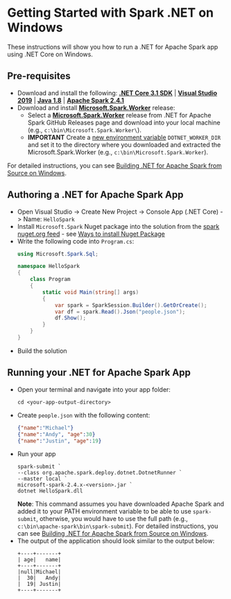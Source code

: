 # Getting Started with Spark .NET on Windows

These instructions will show you how to run a .NET for Apache Spark app using .NET Core on Windows.

## Pre-requisites

- Download and install the following: **[.NET Core 3.1 SDK](https://dotnet.microsoft.com/download/dotnet-core/3.1)** | **[Visual Studio 2019](https://www.visualstudio.com/downloads/)** | **[Java 1.8](https://www.oracle.com/technetwork/java/javase/downloads/jdk8-downloads-2133151.html)** | **[Apache Spark 2.4.1](https://archive.apache.org/dist/spark/spark-2.4.1/spark-2.4.1-bin-hadoop2.7.tgz)**
- Download and install **[Microsoft.Spark.Worker](https://github.com/dotnet/spark/releases)** release:
    - Select a **[Microsoft.Spark.Worker](https://github.com/dotnet/spark/releases)** release from .NET for Apache Spark GitHub Releases page and download into your local machine (e.g., `c:\bin\Microsoft.Spark.Worker\`).
    - **IMPORTANT** Create a [new environment variable](https://www.java.com/en/download/help/path.xml) `DOTNET_WORKER_DIR` and set it to the directory where you downloaded and extracted the Microsoft.Spark.Worker (e.g., `c:\bin\Microsoft.Spark.Worker`).

For detailed instructions, you can see [Building .NET for Apache Spark from Source on Windows](../building/windows-instructions.md).

## Authoring a .NET for Apache Spark App
- Open Visual Studio -> Create New Project -> Console App (.NET Core) -> Name: `HelloSpark`
- Install `Microsoft.Spark` Nuget package into the solution from the [spark nuget.org feed](https://www.nuget.org/profiles/spark) - see [Ways to install Nuget Package](https://docs.microsoft.com/en-us/nuget/consume-packages/ways-to-install-a-package)
- Write the following code into `Program.cs`:
    ```csharp
    using Microsoft.Spark.Sql;

    namespace HelloSpark
    {
        class Program
        {
            static void Main(string[] args)
            {
                var spark = SparkSession.Builder().GetOrCreate();
                var df = spark.Read().Json("people.json");
                df.Show();
            }
        }
    }
    ```
- Build the solution

## Running your .NET for Apache Spark App
- Open your terminal and navigate into your app folder:
    ```
    cd <your-app-output-directory>
    ```
- Create `people.json` with the following content:
    ```json
    {"name":"Michael"}
    {"name":"Andy", "age":30}
    {"name":"Justin", "age":19}
    ```
- Run your app
    ```
    spark-submit `
    --class org.apache.spark.deploy.dotnet.DotnetRunner `
    --master local `
    microsoft-spark-2.4.x-<version>.jar `
    dotnet HelloSpark.dll
    ```
    **Note**: This command assumes you have downloaded Apache Spark and added it to your PATH environment variable to be able to use `spark-submit`, otherwise, you would have to use the full path (e.g., `c:\bin\apache-spark\bin\spark-submit`). For detailed instructions, you can see [Building .NET for Apache Spark from Source on Windows](../building/windows-instructions.md).
- The output of the application should look similar to the output below:
    ```text
    +----+-------+
    | age|   name|
    +----+-------+
    |null|Michael|
    |  30|   Andy|
    |  19| Justin|
    +----+-------+
    ```
